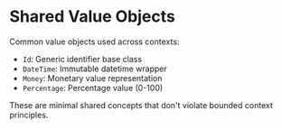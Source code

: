 # Shared Value Objects

Common value objects used across contexts:
- `Id`: Generic identifier base class
- `DateTime`: Immutable datetime wrapper
- `Money`: Monetary value representation
- `Percentage`: Percentage value (0-100)

These are minimal shared concepts that don't violate bounded context principles.
